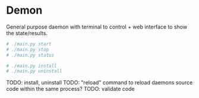 # Demon
General purpose daemon with terminal to control + web interface to show the state/results.

```bash
# ./main.py start
# ./main.py stop
# ./main.py status

# ./main.py install
# ./main.py uninstall
```

TODO: install, uninstall
TODO: "reload" command to reload daemons source code within the same process? 
TODO: validate code
